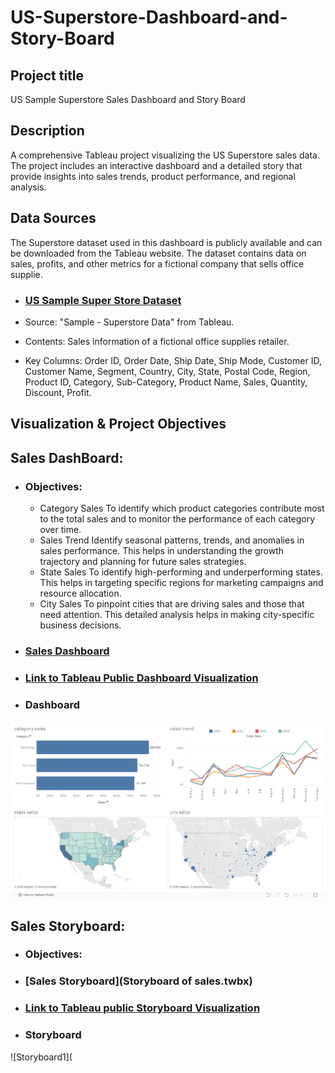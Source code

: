 # US-Superstore-Dashboard-and-Story-Board

## Project title

US Sample Superstore Sales Dashboard and Story Board

## Description
A comprehensive Tableau project visualizing the US Superstore sales data. The project includes an interactive dashboard and a detailed story that provide insights into sales trends, product performance, and regional analysis.

## Data Sources
The Superstore dataset used in this dashboard is publicly available and can be downloaded from the Tableau website. The dataset contains data on sales, profits, and other metrics for a fictional company that sells office supplie.

- ### [US Sample Super Store Dataset](Sample%20-%20Superstore.xls)
- Source: "Sample - Superstore Data" from Tableau.

- Contents: Sales information of a fictional office supplies retailer.

- Key Columns: Order ID, Order Date, Ship Date, Ship Mode, Customer ID, Customer Name, Segment, Country, City, State, Postal Code, Region, Product ID, Category, Sub-Category, Product Name, Sales, Quantity, Discount, Profit.

## Visualization & Project Objectives
## Sales DashBoard:
- ### Objectives:
  - Category Sales
    To identify which product categories contribute most to the total sales and to monitor the performance of each category over time.
  - Sales Trend
    Identify seasonal patterns, trends, and anomalies in sales performance. This helps in understanding the growth trajectory and planning for future sales strategies.
  - State Sales
    To identify high-performing and underperforming states. This helps in targeting specific regions for marketing campaigns and resource allocation.
  - City Sales
    To pinpoint cities that are driving sales and those that need attention. This detailed analysis helps in making city-specific business decisions.

- ### [Sales Dashboard](Dashboard%20of%20sales.twbx)
- ### [Link to Tableau Public Dashboard Visualization](https://public.tableau.com/app/profile/podaralla.harshitha/viz/Dashboardofsales_16971321435180/Dashboard1)
- ### Dashboard
![Dashboard](Images/Dashboard.png)

## Sales Storyboard:

- ### Objectives:

- ### [Sales Storyboard](Storyboard of sales.twbx)
- ### [Link to Tableau public Storyboard Visualization](https://public.tableau.com/app/profile/podaralla.harshitha/viz/Storyboardofsales/Story1)
- ### Storyboard
![Storyboard1](





